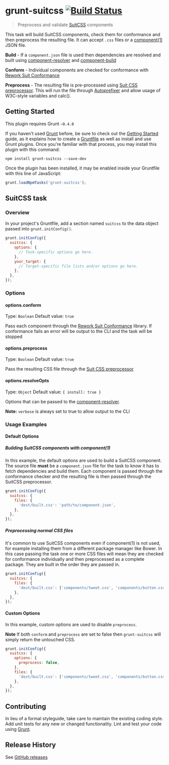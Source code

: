 # grunt-suitcss [![Build Status](https://travis-ci.org/simonsmith/grunt-suitcss.svg?branch=master)](https://travis-ci.org/simonsmith/grunt-suitcss)

> Preprocess and validate [SuitCSS](http://github.com/suitcss/suit) components

This task will build SuitCSS components, check them for conformance and then preprocess the resulting file. It can accept `.css` files or a [component(1)](https://github.com/component/component) JSON file.

**Build** - If a `component.json` file is used then dependencies are resolved and built using [component-resolver](https://github.com/component/resolver.js) and [component-build](https://github.com/component/build.js)

**Conform** - Individual components are checked for conformance with [Rework Suit Conformance](https://github.com/suitcss/rework-suit-conformance)

**Preprocess** - The resulting file is pre-processed using [Suit CSS preprocessor](https://github.com/suitcss/preprocessor). This will run the file through [Autoprefixer](https://github.com/ai/autoprefixer) and allow usage of W3C-style variables and calc().


## Getting Started
This plugin requires Grunt `~0.4.0`

If you haven't used [Grunt](http://gruntjs.com/) before, be sure to check out the [Getting Started](http://gruntjs.com/getting-started) guide, as it explains how to create a [Gruntfile](http://gruntjs.com/sample-gruntfile) as well as install and use Grunt plugins. Once you're familiar with that process, you may install this plugin with this command:

```shell
npm install grunt-suitcss --save-dev
```

Once the plugin has been installed, it may be enabled inside your Gruntfile with this line of JavaScript:

```js
grunt.loadNpmTasks('grunt-suitcss');
```

## SuitCSS task

### Overview
In your project's Gruntfile, add a section named `suitcss` to the data object passed into `grunt.initConfig()`.

```js
grunt.initConfig({
  suitcss: {
    options: {
      // Task-specific options go here.
    },
    your_target: {
      // Target-specific file lists and/or options go here.
    },
  },
});
```

### Options

#### options.conform
Type: `Boolean`
Default value: `true`

Pass each component through the [Rework Suit Conformance](https://github.com/suitcss/rework-suit-conformance) library. If conformance fails an error will be output to the CLI and the task will be stopped

#### options.preprocess
Type: `Boolean`
Default value: `true`

Pass the resulting CSS file through the [Suit CSS preprocessor](https://github.com/suitcss/preprocessor)

#### options.resolveOpts
Type: `Object`
Default value: `{ install: true }`

Options that can be passed to the [component-resolver](https://github.com/component/resolver.js). 

**Note:** `verbose` is always set to true to allow output to the CLI

### Usage Examples

#### Default Options

##### Building SuitCSS components with component(1)
In this example, the default options are used to build a SuitCSS component. The source file **must** be a `component.json` file for the task to know it has to fetch dependencies and build them. Each component is passed through the conformance checker and the resulting file is then passed through the SuitCSS preprocessor.

```js
grunt.initConfig({
  suitcss: {
    files: {
      'dest/built.css': 'path/to/component.json',
    },
  },
});
```

##### Preprocessing normal CSS files

It's common to use SuitCSS components even if component(1) is not used, for example installing them from a different package manager like Bower. In this case passing the task one or more CSS files will mean they are checked for conformance individually and then preprocessed as a complete package. They are built in the order they are passed in.

```js
grunt.initConfig({
  suitcss: {
    files: {
      'dest/built.css': ['components/tweet.css', 'components/button.css'],
    },
  },
});
```

#### Custom Options
In this example, custom options are used to disable `preprocess`.

**Note** If both `conform` and `preprocess` are set to false then `grunt-suitcss` will simply return the untouched CSS.

```js
grunt.initConfig({
  suitcss: {
    options: {
      preprocess: false,
    },
    files: {
      'dest/built.css': ['components/tweet.css', 'components/button.css'],
    },
  },
});
```

## Contributing
In lieu of a formal styleguide, take care to maintain the existing coding style. Add unit tests for any new or changed functionality. Lint and test your code using [Grunt](http://gruntjs.com/).

## Release History

See [GitHub releases](https://github.com/simonsmith/grunt-suitcss/releases)
